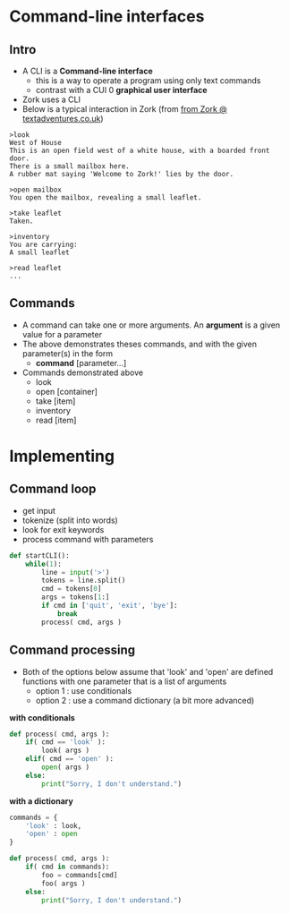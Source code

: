 # Command-line interfaces

## Intro

- A CLI is a **Command-line interface**
    - this is a way to operate a program using only text commands
    - contrast with a CUI 0 **graphical user interface**
- Zork uses a CLI
- Below is a typical interaction in Zork (from [from Zork @ textadventures.co.uk](http://textadventures.co.uk/games/view/5zyoqrsugeopel3ffhz_vq/zork))

```
>look
West of House
This is an open field west of a white house, with a boarded front door.
There is a small mailbox here.
A rubber mat saying 'Welcome to Zork!' lies by the door.

>open mailbox
You open the mailbox, revealing a small leaflet.

>take leaflet
Taken.

>inventory
You are carrying:
A small leaflet

>read leaflet
...
```

## Commands

- A command can take one or more arguments. An **argument** is a given value for a parameter
- The above demonstrates theses commands, and with the given parameter(s) in the form
    - **command** [parameter...]
- Commands demonstrated above
    - look
    - open [container]
    - take [item]
    - inventory
    - read [item]

# Implementing

## Command loop

- get input
- tokenize (split into words)
- look for exit keywords
- process command with parameters

```python
def startCLI():
    while(1):
        line = input('>')
        tokens = line.split()
        cmd = tokens[0]
        args = tokens[1:]
        if cmd in ['quit', 'exit', 'bye']:
            break
        process( cmd, args )
```
## Command processing

- Both of the options below assume that 'look' and 'open' are defined functions with one parameter that is a list of arguments
    - option 1 : use conditionals
    - option 2 : use a command dictionary (a bit more advanced)

**with conditionals**
```python
def process( cmd, args ):
    if( cmd == 'look' ):
        look( args )
    elif( cmd == 'open' ):
        open( args )
    else:
        print("Sorry, I don't understand.")
```

**with a dictionary**

```python
commands = {
    'look' : look,
    'open' : open
}

def process( cmd, args ):
    if( cmd in commands):
        foo = commands[cmd]
        foo( args )
    else:
        print("Sorry, I don't understand.")
```

